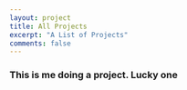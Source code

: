 ```yaml
---
layout: project
title: All Projects
excerpt: "A List of Projects"
comments: false
---
```


### This is me doing a project. Lucky one
